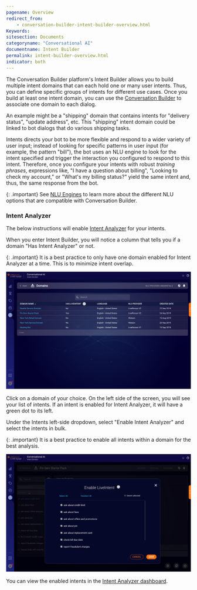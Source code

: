```yaml
---
pagename: Overview
redirect_from:
    - conversation-builder-intent-builder-overview.html
Keywords:
sitesection: Documents
categoryname: "Conversational AI"
documentname: Intent Builder
permalink: intent-builder-overview.html
indicator: both
---
```


The Conversation Builder platform's Intent Builder allows you to build multiple intent domains that can each hold one or many user intents. Thus, you can define specific groups of intents for different use cases. Once you build at least one intent domain, you can use the [Conversation Builder](conversation-builder-bot-workspace.html) to associate one domain to each dialog.

An example might be a "shipping" domain that contains intents for "delivery status", "update address", etc. This "shipping" intent domain could be linked to bot dialogs that do various shipping tasks.

Intents directs your bot to be more flexible and respond to a wider variety of user input; instead of looking for specific patterns in user input (for example, the pattern "bill"), the bot uses an NLU engine to look for the intent specified and trigger the interaction you configured to respond to this intent. Therefore, once you configure your intents with robust *training phrases*, expressions like, "I have a question about billing", "Looking to check my account," or "What's my billing status?" yield the same intent and, thus, the same response from the bot.

{: .important}
See [NLU Engines](conversation-builder-intent-builder-nlu-engines.html) to learn more about the different NLU options that are compatible with Conversation Builder.

### Intent Analyzer

The below instructions will enable [Intent Analyzer](https://knowledge.liveperson.com/ai-bots-automation-intent-analyzer-overview.html) for your intents.

When you enter Intent Builder, you will notice a column that tells you if a domain "Has Intent Analyzer" or not.

{: .important}
It is a best practice to only have one domain enabled for Intent Analyzer at a time. This is to minimize intent overlap.

<img class="fancyimage" style="width:750px" src="img/intentanalyzer-domains1.png">

Click on a domain of your choice. On the left side of the screen, you will see your list of intents. If an intent is enabled for Intent Analyzer, it will have a green dot to its left.

Under the Intents left-side dropdown, select "Enable Intent Analyzer" and select the intents in bulk.

{: .important}
It is a best practice to enable all intents within a domain for the best analysis.

<img class="fancyimage" style="width:750px" src="img/intentanalyzer-domains3.png">

You can view the enabled intents in the [Intent Analyzer dashboard](https://knowledge.liveperson.com/ai-bots-automation-intent-analyzer-dashboard.html).